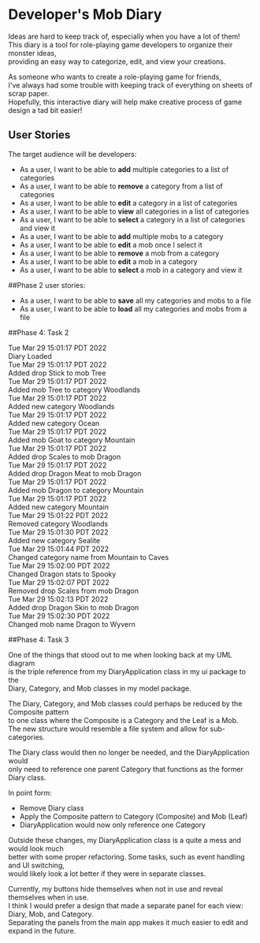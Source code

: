 # Developer's Mob Diary

Ideas are hard to keep track of, especially when you have a lot of them!<br>
This diary is a tool for role-playing game developers to organize their monster ideas,<br>
providing an easy way to categorize, edit, and view your creations.

As someone who wants to create a role-playing game for friends,<br>
I've always had some trouble with keeping track of everything on sheets of scrap paper.<br>
Hopefully, this interactive diary will help make creative process of game design a tad bit easier!

## User Stories

The target audience will be developers:
- As a user, I want to be able to **add** multiple categories to a list of categories
- As a user, I want to be able to **remove** a category from a list of categories
- As a user, I want to be able to **edit** a category in a list of categories
- As a user, I want to be able to **view** all categories in a list of categories
- As a user, I want to be able to **select** a category in a list of categories and view it
- As a user, I want to be able to **add** multiple mobs to a category
- As a user, I want to be able to **edit** a mob once I select it
- As a user, I want to be able to **remove** a mob from a category
- As a user, I want to be able to **edit** a mob in a category
- As a user, I want to be able to **select** a mob in a category and view it

##Phase 2 user stories:
- As a user, I want to be able to **save** all my categories and mobs to a file
- As a user, I want to be able to **load** all my categories and mobs from a file

##Phase 4: Task 2

Tue Mar 29 15:01:17 PDT 2022\
Diary Loaded\
Tue Mar 29 15:01:17 PDT 2022\
Added drop Stick to mob Tree\
Tue Mar 29 15:01:17 PDT 2022\
Added mob Tree to category Woodlands\
Tue Mar 29 15:01:17 PDT 2022\
Added new category Woodlands\
Tue Mar 29 15:01:17 PDT 2022\
Added new category Ocean\
Tue Mar 29 15:01:17 PDT 2022\
Added mob Goat to category Mountain\
Tue Mar 29 15:01:17 PDT 2022\
Added drop Scales to mob Dragon\
Tue Mar 29 15:01:17 PDT 2022\
Added drop Dragon Meat to mob Dragon\
Tue Mar 29 15:01:17 PDT 2022\
Added mob Dragon to category Mountain\
Tue Mar 29 15:01:17 PDT 2022\
Added new category Mountain\
Tue Mar 29 15:01:22 PDT 2022\
Removed category Woodlands\
Tue Mar 29 15:01:30 PDT 2022\
Added new category Sealite\
Tue Mar 29 15:01:44 PDT 2022\
Changed category name from Mountain to Caves\
Tue Mar 29 15:02:00 PDT 2022\
Changed Dragon stats to Spooky\
Tue Mar 29 15:02:07 PDT 2022\
Removed drop Scales from mob Dragon\
Tue Mar 29 15:02:13 PDT 2022\
Added drop Dragon Skin to mob Dragon\
Tue Mar 29 15:02:30 PDT 2022\
Changed mob name Dragon to Wyvern

##Phase 4: Task 3

One of the things that stood out to me when looking back at my UML diagram<br>
is the triple reference from my DiaryApplication class in my ui package to the<br>
Diary, Category, and Mob classes in my model package.<br>

The Diary, Category, and Mob classes could perhaps be reduced by the Composite pattern<br>
to one class where the Composite is a Category and the Leaf is a Mob.<br>
The new structure would resemble a file system and allow for sub-categories.<br>

The Diary class would then no longer be needed, and the DiaryApplication would<br>
only need to reference one parent Category that functions as the former Diary class.<br>

In point form:

- Remove Diary class
- Apply the Composite pattern to Category (Composite) and Mob (Leaf)
- DiaryApplication would now only reference one Category

Outside these changes, my DiaryApplication class is a quite a mess and would look much<br>
better with some proper refactoring. Some tasks, such as event handling and UI switching,<br>
would likely look a lot better if they were in separate classes.<br>

Currently, my buttons hide themselves when not in use and reveal themselves when in use.<br>
I think I would prefer a design that made a separate panel for each view: Diary, Mob, and Category.<br>
Separating the panels from the main app makes it much easier to edit and expand in the future.

